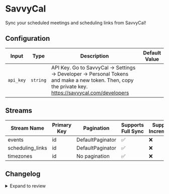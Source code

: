# SavvyCal
Sync your scheduled meetings and scheduling links from SavvyCal!

## Configuration

| Input | Type | Description | Default Value |
|-------|------|-------------|---------------|
| `api_key` | `string` | API Key. Go to SavvyCal → Settings → Developer → Personal Tokens and make a new token. Then, copy the private key. https://savvycal.com/developers |  |

## Streams
| Stream Name | Primary Key | Pagination | Supports Full Sync | Supports Incremental |
|-------------|-------------|------------|---------------------|----------------------|
| events | id | DefaultPaginator | ✅ |  ❌  |
| scheduling_links | id | DefaultPaginator | ✅ |  ❌  |
| timezones | id | No pagination | ✅ |  ❌  |

## Changelog

<details>
  <summary>Expand to review</summary>

| Version | Date | Pull Request | Subject |
|---------|------|--------------|---------|
| 0.0.37 | 2025-10-14 | [67905](https://github.com/airbytehq/airbyte/pull/67905) | Update dependencies |
| 0.0.36 | 2025-10-07 | [67229](https://github.com/airbytehq/airbyte/pull/67229) | Update dependencies |
| 0.0.35 | 2025-09-30 | [66864](https://github.com/airbytehq/airbyte/pull/66864) | Update dependencies |
| 0.0.34 | 2025-09-23 | [66625](https://github.com/airbytehq/airbyte/pull/66625) | Update dependencies |
| 0.0.33 | 2025-09-09 | [66121](https://github.com/airbytehq/airbyte/pull/66121) | Update dependencies |
| 0.0.32 | 2025-08-24 | [65495](https://github.com/airbytehq/airbyte/pull/65495) | Update dependencies |
| 0.0.31 | 2025-08-09 | [64846](https://github.com/airbytehq/airbyte/pull/64846) | Update dependencies |
| 0.0.30 | 2025-08-02 | [64460](https://github.com/airbytehq/airbyte/pull/64460) | Update dependencies |
| 0.0.29 | 2025-07-26 | [63946](https://github.com/airbytehq/airbyte/pull/63946) | Update dependencies |
| 0.0.28 | 2025-07-12 | [63045](https://github.com/airbytehq/airbyte/pull/63045) | Update dependencies |
| 0.0.27 | 2025-07-05 | [62705](https://github.com/airbytehq/airbyte/pull/62705) | Update dependencies |
| 0.0.26 | 2025-06-28 | [62272](https://github.com/airbytehq/airbyte/pull/62272) | Update dependencies |
| 0.0.25 | 2025-06-14 | [61457](https://github.com/airbytehq/airbyte/pull/61457) | Update dependencies |
| 0.0.24 | 2025-05-24 | [60464](https://github.com/airbytehq/airbyte/pull/60464) | Update dependencies |
| 0.0.23 | 2025-05-10 | [60066](https://github.com/airbytehq/airbyte/pull/60066) | Update dependencies |
| 0.0.22 | 2025-05-04 | [59591](https://github.com/airbytehq/airbyte/pull/59591) | Update dependencies |
| 0.0.21 | 2025-04-27 | [58964](https://github.com/airbytehq/airbyte/pull/58964) | Update dependencies |
| 0.0.20 | 2025-04-19 | [58428](https://github.com/airbytehq/airbyte/pull/58428) | Update dependencies |
| 0.0.19 | 2025-04-12 | [57451](https://github.com/airbytehq/airbyte/pull/57451) | Update dependencies |
| 0.0.18 | 2025-03-29 | [56790](https://github.com/airbytehq/airbyte/pull/56790) | Update dependencies |
| 0.0.17 | 2025-03-22 | [56233](https://github.com/airbytehq/airbyte/pull/56233) | Update dependencies |
| 0.0.16 | 2025-03-08 | [55517](https://github.com/airbytehq/airbyte/pull/55517) | Update dependencies |
| 0.0.15 | 2025-03-01 | [55041](https://github.com/airbytehq/airbyte/pull/55041) | Update dependencies |
| 0.0.14 | 2025-02-23 | [54585](https://github.com/airbytehq/airbyte/pull/54585) | Update dependencies |
| 0.0.13 | 2025-02-15 | [53960](https://github.com/airbytehq/airbyte/pull/53960) | Update dependencies |
| 0.0.12 | 2025-02-08 | [53448](https://github.com/airbytehq/airbyte/pull/53448) | Update dependencies |
| 0.0.11 | 2025-02-01 | [52993](https://github.com/airbytehq/airbyte/pull/52993) | Update dependencies |
| 0.0.10 | 2025-01-25 | [51855](https://github.com/airbytehq/airbyte/pull/51855) | Update dependencies |
| 0.0.9 | 2025-01-11 | [51307](https://github.com/airbytehq/airbyte/pull/51307) | Update dependencies |
| 0.0.8 | 2024-12-28 | [50734](https://github.com/airbytehq/airbyte/pull/50734) | Update dependencies |
| 0.0.7 | 2024-12-21 | [50242](https://github.com/airbytehq/airbyte/pull/50242) | Update dependencies |
| 0.0.6 | 2024-12-14 | [49688](https://github.com/airbytehq/airbyte/pull/49688) | Update dependencies |
| 0.0.5 | 2024-12-12 | [49342](https://github.com/airbytehq/airbyte/pull/49342) | Update dependencies |
| 0.0.4 | 2024-12-11 | [49044](https://github.com/airbytehq/airbyte/pull/49044) | Starting with this version, the Docker image is now rootless. Please note that this and future versions will not be compatible with Airbyte versions earlier than 0.64 |
| 0.0.3 | 2024-11-04 | [47816](https://github.com/airbytehq/airbyte/pull/47816) | Update dependencies |
| 0.0.2 | 2024-10-28 | [47558](https://github.com/airbytehq/airbyte/pull/47558) | Update dependencies |
| 0.0.1 | 2024-09-01 | | Initial release by [@natikgadzhi](https://github.com/natikgadzhi) via Connector Builder |

</details>
